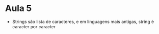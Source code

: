 # Aula 5

* Strings são lista de caracteres, e em linguagens mais antigas, string é caracter por caracter